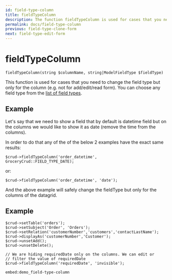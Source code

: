 ```yaml
---
id: field-type-column
title: fieldTypeColumn
description: The function fieldTypeColumn is used for cases that you need to change the field type but only for the datagrid column. 
permalink: docs/field-type-column
previous: field-type-clone-form
next: field-type-edit-form
---
```


# fieldTypeColumn

<pre><code class="language-php">fieldTypeColumn(string $columnName, string|ModelFieldType $fieldType)</code></pre>
This function is used for cases that you need to change the field type but only for the column (e.g. not for add/edit/read form). You can choose any field type from the <a href="https://www.grocerycrud.com/enterprise/api-and-function-list/fieldType">list of field types</a>.

<h2>Example</h2>

Let's say that we need to show a field that by default is datetime field but on the columns we would like to show it as date (remove the time from the columns).

In order to do that any of the of the below 2 examples have the exact same results:
<pre><code class="language-php">$crud-&gt;fieldTypeColumn('order_datetime', GroceryCrud::FIELD_TYPE_DATE);</code></pre>

or:

<pre><code class="language-php">$crud-&gt;fieldTypeColumn('order_datetime', 'date');</code></pre>

And the above example will safely change the fieldType but only for the columns of the datagrid.

## Example

<pre><code class="language-php">$crud->setTable('orders');
$crud->setSubject('Order', 'Orders');
$crud->setRelation('customerNumber','customers','contactLastName');
$crud->displayAs('customerNumber','Customer');
$crud->unsetAdd();
$crud->unsetDelete();

// We are hiding requiredDate only on the columns. We can edit or
// filter the value of requiredDate
$crud->fieldTypeColumn('requiredDate', 'invisible');</code></pre>

`embed:demo_field-type-column`